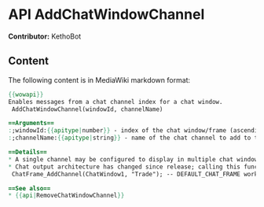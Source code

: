 # API AddChatWindowChannel

**Contributor:** KethoBot

## Content

The following content is in MediaWiki markdown format:

```mediawiki
{{wowapi}}
Enables messages from a chat channel index for a chat window.
 AddChatWindowChannel(windowId, channelName)

==Arguments==
:;windowId:{{apitype|number}} - index of the chat window/frame (ascending from 1) to add the channel to.
:;channelName:{{apitype|string}} - name of the chat channel to add to the frame.

==Details==
* A single channel may be configured to display in multiple chat windows/frames.
* Chat output architecture has changed since release; calling this function alone is no longer sufficient to add a channel to a particular frame in the default UI. Use {{api|ChatFrame_AddChannel}}(chatFrame, "channelName") instead, like so:
 ChatFrame_AddChannel(ChatWindow1, "Trade"); -- DEFAULT_CHAT_FRAME works well, too 

==See also==
* {{api|RemoveChatWindowChannel}}
```